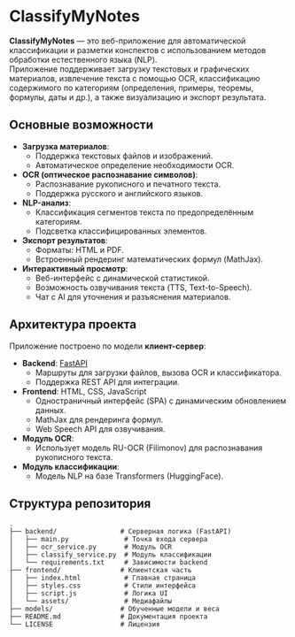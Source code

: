 # ClassifyMyNotes

**ClassifyMyNotes** — это веб-приложение для автоматической классификации и разметки конспектов с использованием методов обработки естественного языка (NLP).  
Приложение поддерживает загрузку текстовых и графических материалов, извлечение текста с помощью OCR, классификацию содержимого по категориям (определения, примеры, теоремы, формулы, даты и др.), а также визуализацию и экспорт результата.

## Основные возможности

- **Загрузка материалов**:
  - Поддержка текстовых файлов и изображений.
  - Автоматическое определение необходимости OCR.
- **OCR (оптическое распознавание символов)**:
  - Распознавание рукописного и печатного текста.
  - Поддержка русского и английского языков.
- **NLP-анализ**:
  - Классификация сегментов текста по предопределённым категориям.
  - Подсветка классифицированных элементов.
- **Экспорт результатов**:
  - Форматы: HTML и PDF.
  - Встроенный рендеринг математических формул (MathJax).
- **Интерактивный просмотр**:
  - Веб-интерфейс с динамической статистикой.
  - Возможность озвучивания текста (TTS, Text-to-Speech).
  - Чат с AI для уточнения и разъяснения материалов.

## Архитектура проекта

Приложение построено по модели **клиент-сервер**:
- **Backend**: [FastAPI](https://fastapi.tiangolo.com/)  
  - Маршруты для загрузки файлов, вызова OCR и классификатора.
  - Поддержка REST API для интеграции.
- **Frontend**: HTML, CSS, JavaScript  
  - Одностраничный интерфейс (SPA) с динамическим обновлением данных.
  - MathJax для рендеринга формул.
  - Web Speech API для озвучивания.
- **Модуль OCR**:
  - Использует модель RU-OCR (Filimonov) для распознавания рукописного текста.
- **Модуль классификации**:
  - Модель NLP на базе Transformers (HuggingFace).

## Структура репозитория

```plaintext
.
├── backend/                # Серверная логика (FastAPI)
│   ├── main.py              # Точка входа сервера
│   ├── ocr_service.py       # Модуль OCR
│   ├── classify_service.py  # Модуль классификации
│   └── requirements.txt     # Зависимости backend
├── frontend/               # Клиентская часть
│   ├── index.html           # Главная страница
│   ├── styles.css           # Стили интерфейса
│   ├── script.js            # Логика UI
│   └── assets/              # Медиафайлы
├── models/                 # Обученные модели и веса
├── README.md               # Документация проекта
└── LICENSE                 # Лицензия
